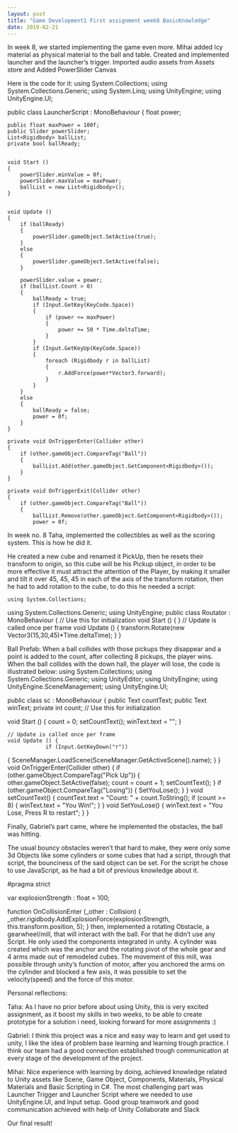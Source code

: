 ```yaml
---
layout: post
title: "Game Development1 First assignment week8 BasicKnowledge"
date: 2019-02-21
---
```


In week 8, we started implementing the game even more.
Mihai added Icy material as physical material to the ball and table.
Created and implemented launcher and the launcher’s trigger. Imported audio assets from Assets store and Added PowerSlider Canvas 

Here is the code for it:
using System.Collections;
using System.Collections.Generic;
using System.Linq;
using UnityEngine;
using UnityEngine.UI;

public class LauncherScript : MonoBehaviour
{
    float power;
   
    public float maxPower = 100f;
    public Slider powerSlider;
    List<Rigidbody> ballList;
    private bool ballReady;

	
	void Start ()
    {
        powerSlider.minValue = 0f;
        powerSlider.maxValue = maxPower;
        ballList = new List<Rigidbody>();
    }
	
	
	void Update ()
    {
        if (ballReady)
        {
            powerSlider.gameObject.SetActive(true);
        }
        else
        {
            powerSlider.gameObject.SetActive(false);
        }

        powerSlider.value = power;
        if (ballList.Count > 0)
        {
            ballReady = true;
            if (Input.GetKey(KeyCode.Space))
            {
                if (power <= maxPower)
                {
                    power += 50 * Time.deltaTime;
                }
            }
            if (Input.GetKeyUp(KeyCode.Space))
            {
                foreach (Rigidbody r in ballList)
                {
                    r.AddForce(power*Vector3.forward);
                }
            }
        }
        else
        {
            ballReady = false;
            power = 0f;
        }
    }

    private void OnTriggerEnter(Collider other)
    {
        if (other.gameObject.CompareTag("Ball"))
        {
            ballList.Add(other.gameObject.GetComponent<Rigidbody>());
        }
    }

    private void OnTriggerExit(Collider other)
    {
        if (other.gameObject.CompareTag("Ball"))
        {
            ballList.Remove(other.gameObject.GetComponent<Rigidbody>());
            power = 0f;
In week no. 8 Taha, implemented the collectibles as well as the scoring system.
This is how he did it.

He created a new cube and renamed it PickUp, then he resets their transform to origin, so this cube will be his Pickup object, in order to be more effective it must attract the attention of the Player, by making it smaller and tilt it over 45, 45, 45 in each of the axis of the transform rotation, then he had to add rotation to the cube, to do this he needed a script:

	using System.Collections;
using System.Collections.Generic;
using UnityEngine;
public class Routator : MonoBehaviour {
		// Use this for initialization
		void Start () {
		}
		// Update is called once per frame
		void Update () {
			transform.Rotate(new Vector3(15,30,45)*Time.deltaTime);
		}
}


Ball Prefab:
When a ball collides with those pickups they disappear and a point is added to the count, after collecting 8 pickups, the player wins.
When the ball collides with the down hall, the player will lose, the code is illustrated below: 
using System.Collections;
using System.Collections.Generic;
using UnityEditor;
using UnityEngine;
using UnityEngine.SceneManagement;
using UnityEngine.UI;

public class sc : MonoBehaviour
{
    public Text countText;
    public Text winText;
    private int count;
    // Use this for initialization
    
void Start () {
      		count = 0;
      		setCountText();
        		winText.text = "";
   	 }

	// Update is called once per frame
	void Update () {
        		if (Input.GetKeyDown("r"))
{	SceneManager.LoadScene(SceneManager.GetActiveScene().name);
        		}
 }
    	void OnTriggerEnter(Collider other)
    	{
        		if (other.gameObject.CompareTag("Pick Up"))
        		{
           		 other.gameObject.SetActive(false);
            	count = count + 1;
          		 setCountText();
       	 	}
        		if (other.gameObject.CompareTag("Losing"))
        		{
           	SetYouLose();
        		}
}
    	void setCountText()
    	{
        		countText.text = "Count: " + count.ToString();
       		if (count >= 8)
        		{
           		winText.text = "You Win!";
       		 }
  	 }
   	void SetYouLose()
    	{
        winText.text = "You Lose, Press R to restart";
    	}
}

Finally, Gabriel’s part came, where he implemented the obstacles, the ball was hitting.

The usual bouncy obstacles weren’t that hard to make, they were only some 3d Objects like some cylinders or some cubes that had a script, through that script, the bounciness of the said object can be set. For the script he chose to use JavaScript, as he had a bit of previous knowledge about it.


#pragma strict

var explosionStrength : float = 100;

function OnCollisionEnter (_other : Collision)
{
    _other.rigidbody.AddExplosionForce(explosionStrength, this.transform.position, 5);
}
then, implemented a rotating Obstacle, a gearwheel/mill, that will interact with the ball. For that he didn’t use any Script. He only used the components integrated in unity.
A cylinder was created which was the anchor and the rotating pivot of the whole gear and 4 arms made out of remodeled cubes. The movement of this mill, was possible through unity’s function of motor, after you anchored the arms on the cylinder and blocked a few axis, it was possible to set the velocity(speed) and the force of this motor.

Personal reflections:

Taha: As I have no prior before about using Unity, this is very excited assignment, as it boost my skills in two weeks, to be able to create prototype for a solution i need, looking forward for more assignments :)


Gabriel:
 I think this project was a nice and easy way to learn and get used to unity, I like the idea of problem base learning and learning trough practice. I think our team had a good connection established trough communication at every stage of the development of the project.


Mihai: Nice experience with learning by doing, achieved knowledge related to Unity assets like Scene, Game Object, Components, Materials, Physical Materials and Basic Scripting in C#. The most challenging part was Launcher Trigger and Launcher Script where we needed to use UnityEngine.UI, and Input setup. Good group teamwork and good communication achieved with help of Unity Collaborate and Slack

Our final result!
 

